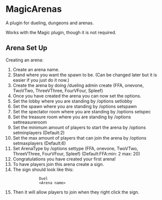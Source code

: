 MagicArenas
===========

A plugin for dueling, dungeons and arenas. 

Works with the Magic plugin, though it is not required.

## Arena Set Up
Creating an arena:
1. Create an arena name.
2. Stand where you want the spawn to be. (Can be changed later but it is easier if you just do it now.)
3. Create the arena by doing /dueling admin create <arena name> <arena type> (FFA, onevone, TwoVTwo, ThreeVThree, FourVFour, Spleef)
4. Once you have created the arena you can now set the options.
5. Set the lobby where you are standing by /options setlobby <arena name>
6. Set the spawn where you are standing by /options setspawn <arena name>
7. Set the spectator room where you are standing by /options setspec <arena name>
8. Set the treasure room where you are standing by /options settreasureroom <arena name>
9. Set the minimum amount of players to start the arena by /options setminplayers <arena name> <int ammount> (Default:2)
10. Set the max amount of players that can join the arena by /options setmaxplayers <arena name> <int ammount> (Default:6)
11. Set ArenaType by /options settype <arena name> <arena type> (FFA, onevone, TwoVTwo, ThreeVThree, FourVFour, Spleef) (Default:FFA:min: 2 max: 20)
12. Congratulations you have created your first arena!
13. To have players join this arena create a sign.
14. The sign should look like this:
```
               Duel
               <Arena name>
```
15. Then it will allow players to join when they right click the sign.


